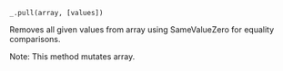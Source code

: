 ```
_.pull(array, [values])
```

Removes all given values from array using SameValueZero for equality comparisons.

Note: This method mutates array. 
